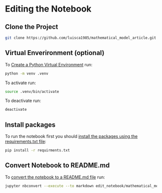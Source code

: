 # Editing the Notebook

## Clone the Project

```bash
git clone https://github.com/luisca1985/mathematical_model_article.git
```

## Virtual Enverironment (optional)

To [Create a Python Virtual Environment] run:

```bash
python -m venv .venv
```

To activate run:

```bash
source .venv/bin/activate
```

To deactivate run:

```bash
deactivate
```

## Install packages

To run the notebook first you should [install the packages using the requirements.txt file][install packages using a requirements file]:

```bash
pip install -r requirments.txt
```

## Convert Notebook to README.md

To [convert the notebook to a README.md file][Convert the Jupyter notebook to markdown] run:

```bash
jupyter nbconvert --execute --to markdown edit_notebook/mathematical_model.ipynb --output-dir . --output README.md
```

[Create a Python Virtual Environment]: https://docs.python.org/3/library/venv.html#creating-virtual-environments

[Install packages using a requirements file]: https://packaging.python.org/en/latest/tutorials/installing-packages/#requirements-files

[Convert the Jupyter notebook to markdown]: https://nbconvert.readthedocs.io/en/latest/usage.html#markdown